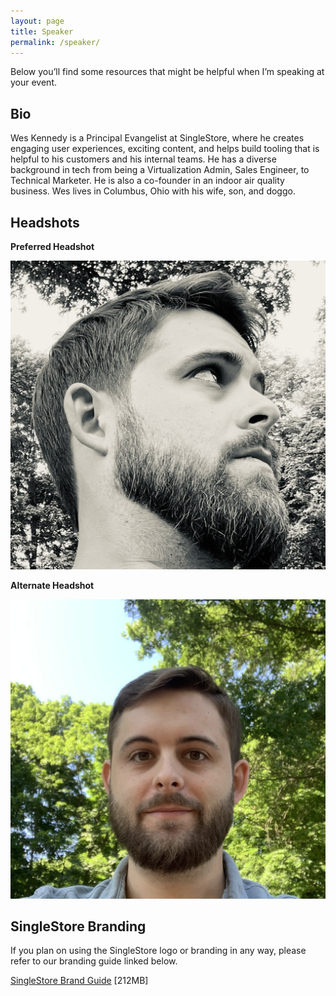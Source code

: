 ```yaml
---
layout: page
title: Speaker
permalink: /speaker/
---
```


Below you’ll find some resources that might be helpful when I’m speaking at your event.

## Bio

Wes Kennedy is a Principal Evangelist at SingleStore, where he creates engaging user experiences, exciting content, and helps build tooling that is helpful to his customers and his internal teams. He has a diverse background in tech from being a Virtualization Admin, Sales Engineer, to Technical Marketer. He is also a co-founder in an indoor air quality business. Wes lives in Columbus, Ohio with his wife, son, and doggo.

## Headshots

**Preferred Headshot**

![Wes Kennedy Album Cover Headshot](/assets/images/wk_albumcover_headshot.jpg)

**Alternate Headshot**

![Wes Kennedy Tree Background Headshot](/assets/images/wk_tree_headshot.jpg)

## SingleStore Branding

If you plan on using the SingleStore logo or branding in any way, please refer to our branding guide linked below.

[SingleStore Brand Guide](/assets/files/s2_brand_guide.pdf) [212MB]
